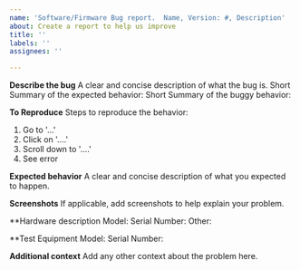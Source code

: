 ```yaml
---
name: 'Software/Firmware Bug report.  Name, Version: #, Description'
about: Create a report to help us improve
title: ''
labels: ''
assignees: ''

---
```


**Describe the bug**
A clear and concise description of what the bug is.
Short Summary of the expected behavior:
Short Summary of the buggy behavior:

**To Reproduce**
Steps to reproduce the behavior:
1. Go to '...'
2. Click on '....'
3. Scroll down to '....'
4. See error

**Expected behavior**
A clear and concise description of what you expected to happen.

**Screenshots**
If applicable, add screenshots to help explain your problem.

**Hardware description
Model:
Serial Number:
Other:

**Test Equipment
Model:
Serial Number:


**Additional context**
Add any other context about the problem here.
